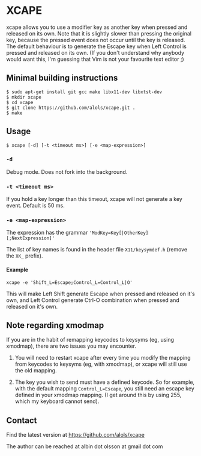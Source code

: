 XCAPE
=====

xcape allows you to use a modifier key as another key when pressed and
released on its own. Note that it is slightly slower than pressing the
original key, because the pressed event does not occur until the key is
released. The default behaviour is to generate the Escape key when Left
Control is pressed and released on its own. (If you don't understand why
anybody would want this, I'm guessing that Vim is not your favourite text
editor ;)

Minimal building instructions
-----------------------------

    $ sudo apt-get install git gcc make libx11-dev libxtst-dev
    $ mkdir xcape
    $ cd xcape
    $ git clone https://github.com/alols/xcape.git .
    $ make

Usage
-----
    $ xcape [-d] [-t <timeout ms>] [-e <map-expression>]

### `-d`

Debug mode. Does not fork into the background.

### `-t <timeout ms>`

If you hold a key longer than this timeout, xcape will not generate a key
event. Default is 50 ms.

### `-e <map-expression>`

The expression has the grammar `'ModKey=Key[|OtherKey][;NextExpression]'`

The list of key names is found in the header file `X11/keysymdef.h`
(remove the `XK_` prefix).

#### Example

    xcape -e 'Shift_L=Escape;Control_L=Control_L|O'

This will make Left Shift generate Escape when pressed and released on
it's own, and Left Control generate Ctrl-O combination when pressed and
released on it's own.

Note regarding xmodmap
----------------------

If you are in the habit of remapping keycodes to keysyms (eg, using xmodmap),
there are two issues you may encounter.

1) You will need to restart xcape after every time you modify the mapping from
   keycodes to keysyms (eg, with xmodmap), or xcape will still use the old
   mapping.
   
2) The key you wish to send must have a defined keycode. So for example, with
   the default mapping `Control_L=Escape`, you still need an escape key defined
   in your xmodmap mapping. (I get around this by using 255, which my keyboard
   cannot send).

Contact
-------

Find the latest version at
https://github.com/alols/xcape

The author can be reached at
albin dot olsson at gmail dot com
